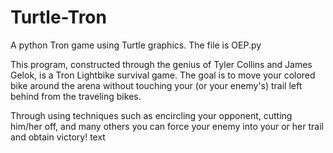 # Turtle-Tron
A python Tron game using Turtle graphics. The file is OEP.py

This program, constructed through the genius of Tyler Collins and James Gelok, is a Tron Lightbike survival game. The goal is to move your colored bike around the arena without touching your (or your enemy's) trail left behind from the traveling bikes.

Through using techniques such as encircling your opponent, cutting him/her off, and many others you can force your enemy into your or her trail and obtain victory!
text
